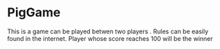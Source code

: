 # PigGame

This is a game can be played betwen two players .
Rules can be easily found in the internet. 
Player whose score reaches 100 will be the winner
